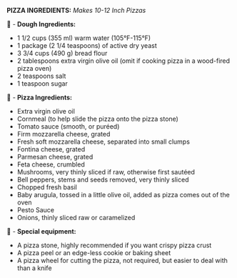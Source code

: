 **__PIZZA INGREDIENTS:__**
*Makes 10-12 Inch Pizzas*

🍕 - **Dough Ingredients:**

- 1 1/2 cups (355 ml) warm water (105°F-115°F)
- 1 package (2 1/4 teaspoons) of active dry yeast
- 3 3/4 cups (490 g) bread flour
- 2 tablespoons extra virgin olive oil (omit if cooking pizza in a wood-fired pizza oven)
- 2 teaspoons salt
- 1 teaspoon sugar

🍕 - **Pizza Ingredients:**

- Extra virgin olive oil
- Cornmeal (to help slide the pizza onto the pizza stone)
- Tomato sauce (smooth, or puréed)
- Firm mozzarella cheese, grated
- Fresh soft mozzarella cheese, separated into small clumps
- Fontina cheese, grated
- Parmesan cheese, grated
- Feta cheese, crumbled
- Mushrooms, very thinly sliced if raw, otherwise first sautéed
- Bell peppers, stems and seeds removed, very thinly sliced
- Chopped fresh basil
- Baby arugula, tossed in a little olive oil, added as pizza comes out of the oven
- Pesto Sauce
- Onions, thinly sliced raw or caramelized

🍕 - **Special equipment:**
- A pizza stone, highly recommended if you want crispy pizza crust
- A pizza peel or an edge-less cookie or baking sheet
- A pizza wheel for cutting the pizza, not required, but easier to deal with than a knife
